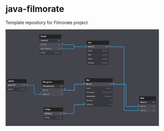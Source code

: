 # java-filmorate
Template repository for Filmorate project.


![This is an image](/src/main/resources/SQL_tables3.PNG)
